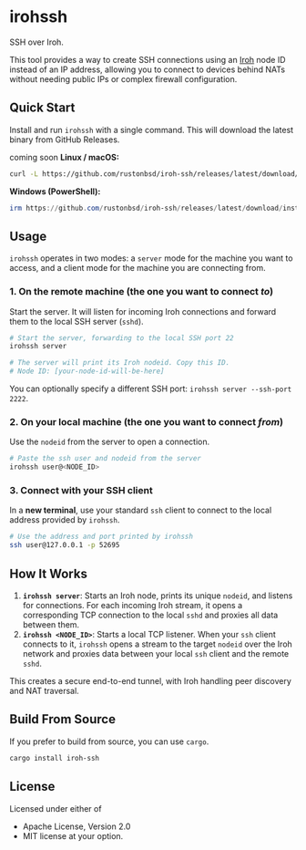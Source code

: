 # irohssh

SSH over Iroh.

This tool provides a way to create SSH connections using an [Iroh](https://iroh.computer/) node ID instead of an IP address, allowing you to connect to devices behind NATs without needing public IPs or complex firewall configuration.

## Quick Start

Install and run `irohssh` with a single command. This will download the latest binary from GitHub Releases.

coming soon
**Linux / macOS:**
```sh
curl -L https://github.com/rustonbsd/iroh-ssh/releases/latest/download/install.sh | sh
```

**Windows (PowerShell):**
```powershell
irm https://github.com/rustonbsd/iroh-ssh/releases/latest/download/install.ps1 | iex
```

## Usage

`irohssh` operates in two modes: a `server` mode for the machine you want to access, and a client mode for the machine you are connecting from.

### 1. On the remote machine (the one you want to connect *to*)

Start the server. It will listen for incoming Iroh connections and forward them to the local SSH server (`sshd`).

```sh
# Start the server, forwarding to the local SSH port 22
irohssh server

# The server will print its Iroh nodeid. Copy this ID.
# Node ID: [your-node-id-will-be-here]
```

You can optionally specify a different SSH port: `irohssh server --ssh-port 2222`.

### 2. On your local machine (the one you want to connect *from*)

Use the `nodeid` from the server to open a connection.

```sh
# Paste the ssh user and nodeid from the server
irohssh user@<NODE_ID>
```

### 3. Connect with your SSH client

In a **new terminal**, use your standard `ssh` client to connect to the local address provided by `irohssh`.

```sh
# Use the address and port printed by irohssh
ssh user@127.0.0.1 -p 52695
```

## How It Works

1.  **`irohssh server`**: Starts an Iroh node, prints its unique `nodeid`, and listens for connections. For each incoming Iroh stream, it opens a corresponding TCP connection to the local `sshd` and proxies all data between them.
2.  **`irohssh <NODE_ID>`**: Starts a local TCP listener. When your `ssh` client connects to it, `irohssh` opens a stream to the target `nodeid` over the Iroh network and proxies data between your local `ssh` client and the remote `sshd`.

This creates a secure end-to-end tunnel, with Iroh handling peer discovery and NAT traversal.

## Build From Source

If you prefer to build from source, you can use `cargo`.

```sh
cargo install iroh-ssh
```

## License

Licensed under either of
* Apache License, Version 2.0
* MIT license
at your option.
